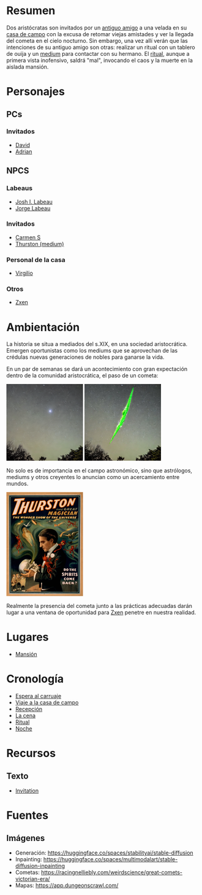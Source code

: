 # Resumen

Dos aristócratas son invitados por un [antiguo amigo](./Chrs/NPCs/Jorge.md) a una velada en su [casa de campo](./Resources/Maps/mansion.ds) con la excusa de retomar viejas amistades y ver la llegada del cometa en el cielo nocturno. Sin embargo, una vez allí verán que las intenciones de su antiguo amigo son otras: realizar un ritual con un tablero de ouija y un [medium](./Chrs/NPCs/Thurston.md) para contactar con su hermano. El [ritual](./Events/Ritual.md), aunque a primera vista inofensivo, saldrá "mal", invocando el caos y la muerte en la aislada mansión.

# Personajes

## PCs

### Invitados 

- [David](./Chrs/PCs/David.md)
- [Adrian](./Chrs/PCs/Adrian.md)

## NPCS

### Labeaus

- [Josh I. Labeau](./Chrs/NPCs/Josh.md)
- [Jorge Labeau](./Chrs/NPCs/Jorge.md)

### Invitados

- [Carmen S](./Chrs/NPCs/Carmen.md)
- [Thurston (medium)](./Chrs/NPCs/Thurston.md)

### Personal de la casa

- [Virgilio](./Chrs/NPCs/Virgilio.md)

### Otros

- [Zxen](./Chrs/NPCs/Zxen.md)

# Ambientación

La historia se situa a mediados del s.XIX, en una sociedad aristocrática. Emergen oportunistas como los mediums que se aprovechan de las crédulas nuevas generaciones de nobles para ganarse la vida.

En un par de semanas se dará un acontecimiento con gran expectación dentro de la comunidad aristocrática, el paso de un cometa:

<img src="./Resources/Images/Comet.png" width="200">
<img src="./Resources/Images/SkyScar2.jpg" width="200">

No solo es de importancia en el campo astronómico, sino que astrólogos, mediums y otros creyentes lo anuncian como un acercamiento entre mundos.

<img src="./Resources/Images/Portraits/magician.webp" width="200">

Realmente la presencia del cometa junto a las prácticas adecuadas darán lugar a una ventana de oportunidad para [Zxen](./Chrs/NPCs/Zxen.md) penetre en nuestra realidad.

# Lugares

- [Mansión](./Resources/Maps/mansion.md)

# Cronología

- [Espera al carruaje](./Events/EsperaCarruaje.md)
- [Viaje a la casa de campo](./Events/ViajeEnCarruaje.md)
- [Recepción](./Events/Recepcion.md)
- [La cena](./Events/Cena.md)
- [Ritual](./Events/Ritual.md)
- [Noche](./Events/Noche.md)

# Recursos

## Texto

- [Invitation](./Resources//invitation.md)


# Fuentes

## Imágenes

- Generación: https://huggingface.co/spaces/stabilityai/stable-diffusion
- Inpainting: https://huggingface.co/spaces/multimodalart/stable-diffusion-inpainting
- Cometas: https://racingnelliebly.com/weirdscience/great-comets-victorian-era/
- Mapas: https://app.dungeonscrawl.com/